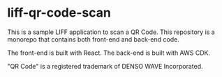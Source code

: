 # liff-qr-code-scan

This is a sample LIFF application to scan a QR Code.
This repository is a monorepo that contains both front-end and back-end code.

The front-end is built with React.
The back-end is built with AWS CDK.

"QR Code" is a registered trademark of DENSO WAVE Incorporated.
